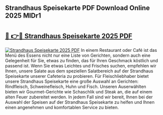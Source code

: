 ## Strandhaus Speisekarte PDF Download Online 2025 MIDr1

# <h2><a href="http://gccmtqx.nevu.top/?p=Strandhaus+Speisekarte">🔗 👉🔴 Strandhaus Speisekarte 2025 PDF</a></h2>

[![Strandhaus Speisekarte 2025 PDF](https://i.imgur.com/dBaPXMq.png)](http://gccmtqx.nevu.top/?p=Strandhaus+Speisekarte)
In einem Restaurant oder Café ist das Menü des Essens nicht nur eine Liste von Gerichten, sondern auch eine Gelegenheit für Sie, etwas zu finden, das für Ihren Geschmack köstlich und passend ist. Wenn Sie etwas Leichtes und Frisches suchen, empfehlen wir Ihnen, unsere Salate aus dem speziellen Salatbereich auf der Strandhaus Speisekarte unserer Cafeteria zu probieren. Für Fleischliebhaber bietet unsere Strandhaus Speisekarte eine große Auswahl an Gerichten: Rindfleisch, Schweinefleisch, Huhn und Fisch. Unseren Auserwählten bieten wir Gourmet-Gerichte wie Schaschlik und Steak an, die auf einem alten Feuer zubereitet werden. In jedem Fall sind wir bereit, Ihnen bei der Auswahl der Speisen auf der Strandhaus Speisekarte zu helfen und Ihnen einen angenehmen und komfortablen Service zu bieten.
